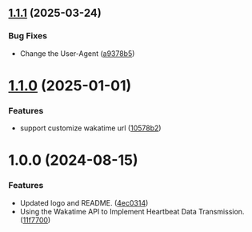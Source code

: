 ## [1.1.1](https://github.com/b-yp/logseq-wakatime/compare/v1.1.0...v1.1.1) (2025-03-24)


### Bug Fixes

* Change the User-Agent ([a9378b5](https://github.com/b-yp/logseq-wakatime/commit/a9378b5a252e6a38c58b4ee7fccafdfb0847a2eb))

# [1.1.0](https://github.com/b-yp/logseq-wakatime/compare/v1.0.0...v1.1.0) (2025-01-01)


### Features

* support customize wakatime url ([10578b2](https://github.com/b-yp/logseq-wakatime/commit/10578b21a7a47b67b5755ce463209f08360c682c))

# 1.0.0 (2024-08-15)


### Features

* Updated logo and README. ([4ec0314](https://github.com/b-yp/logseq-wakatime/commit/4ec031426a79bd4ba81ef87dac86181cd22b2182))
* Using the Wakatime API to Implement Heartbeat Data Transmission. ([11f7700](https://github.com/b-yp/logseq-wakatime/commit/11f7700ecb47be33a9d2606cea703c53eaf77a1e))
